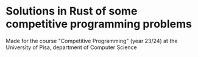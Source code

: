 # Solutions in Rust of some competitive programming problems

Made for the course "Competitive Programming" (year 23/24) at the University of Pisa, department of Computer Science
